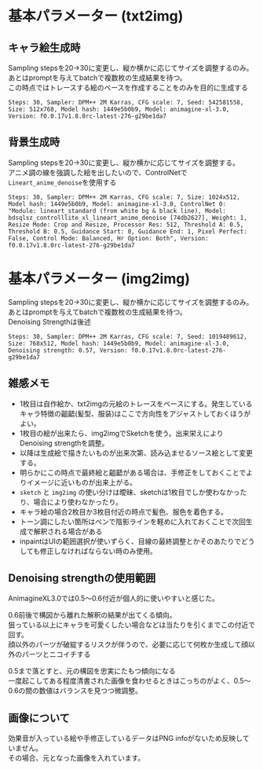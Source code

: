 # 基本パラメーター (txt2img)

## キャラ絵生成時

Sampling stepsを20→30に変更し、縦か横かに応じてサイズを調整するのみ。  
あとはpromptを与えてbatchで複数枚の生成結果を待つ。  
この時点ではトレースする絵のベースを作成することをのみを目的に生成する

```
Steps: 30, Sampler: DPM++ 2M Karras, CFG scale: 7, Seed: 542581558, Size: 512x768, Model hash: 1449e5b0b9, Model: animagine-xl-3.0, Version: f0.0.17v1.8.0rc-latest-276-g29be1da7
```

## 背景生成時

Sampling stepsを20→30に変更し、縦か横かに応じてサイズを調整する。  
アニメ調の線を強調した絵を出したいので、ControlNetで`Lineart_anime_denoise`を使用する

```
Steps: 30, Sampler: DPM++ 2M Karras, CFG scale: 7, Size: 1024x512, Model hash: 1449e5b0b9, Model: animagine-xl-3.0, ControlNet 0: "Module: lineart_standard (from white bg & black line), Model: bdsqlsz_controlllite_xl_lineart_anime_denoise [74db2627], Weight: 1, Resize Mode: Crop and Resize, Processor Res: 512, Threshold A: 0.5, Threshold B: 0.5, Guidance Start: 0, Guidance End: 1, Pixel Perfect: False, Control Mode: Balanced, Hr Option: Both", Version: f0.0.17v1.8.0rc-latest-276-g29be1da7
```

# 基本パラメーター (img2img)

Sampling stepsを20→30に変更し、縦か横かに応じてサイズを調整するのみ。  
あとはpromptを与えてbatchで複数枚の生成結果を待つ。  
Denoising Strengthは後述

```
Steps: 30, Sampler: DPM++ 2M Karras, CFG scale: 7, Seed: 1019489612, Size: 768x512, Model hash: 1449e5b0b9, Model: animagine-xl-3.0, Denoising strength: 0.57, Version: f0.0.17v1.8.0rc-latest-276-g29be1da7
```

## 雑感メモ

- 1枚目は自作絵か、txt2imgの元絵のトレースをベースにする。発生しているキャラ特徴の齟齬(髪型、服装)はここで方向性をアジャストしておくほうがよい。
- 1枚目の絵が出来たら、img2imgでSketchを使う。出来栄えによりDenoising strengthを調整。
- 以降は生成絵で描きたいものが出来次第、読み込ませるソース絵として変更する。
- 明らかにこの時点で最終絵と齟齬がある場合は、手修正をしておくことでよりイメージに近いものが出来上がる。
- `sketch` と `img2img` の使い分けは曖昧、sketchは1枚目でしか使わなかったり、場合により使わなかったり。
- キャラ絵の場合2枚目か3枚目付近の時点で髪色、服色を着色する。
- トーン調にしたい箇所はペンで陰影ラインを軽めに入れておくことで次回生成で解釈される場合がある
- inpaintはUIの範囲選択が使いずらく、目線の最終調整とかそのあたりでどうしても修正しなければならない時のみ使用。

## Denoising strengthの使用範囲

AnimagineXL3.0では0.5～0.6付近が個人的に使いやすいと感じた。

0.6前後で構図から離れた解釈の結果が出てくる傾向。  
狙っている以上にキャラを可愛くしたい場合などは当たりを引くまでこの付近で回す。  
顔以外のパーツが破綻するリスクが伴うので、必要に応じて何枚か生成して顔以外のパーツとニコイチする  

0.5まで落とすと、元の構図を忠実にたもつ傾向になる  
一度起こしてある程度清書された画像を食わせるときはこっちのがよく、0.5～0.6の間の数値はバランスを見つつ微調整。  

## 画像について

効果音が入っている絵や手修正しているデータはPNG infoがないため反映していません。  
その場合、元となった画像を入れています。